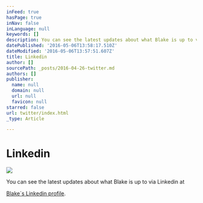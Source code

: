 ```yaml
---
inFeed: true
hasPage: true
inNav: false
inLanguage: null
keywords: []
description: You can see the latest updates about what Blake is up to via Linkedin at
datePublished: '2016-05-06T13:58:17.510Z'
dateModified: '2016-05-06T13:57:51.607Z'
title: Linkedin
author: []
sourcePath: _posts/2016-04-26-twitter.md
authors: []
publisher:
  name: null
  domain: null
  url: null
  favicon: null
starred: false
url: twitter/index.html
_type: Article

---
```

# Linkedin
![](https://the-grid-user-content.s3-us-west-2.amazonaws.com/f385f072-fb24-4ccf-91c4-3f9a94fa96fc.jpg)

You can see the latest updates about what Blake is up to via Linkedin at

[Blake´s Linkedin profile][0].

[0]: null